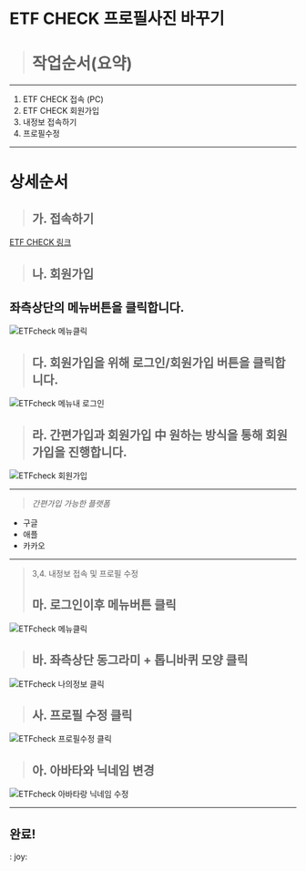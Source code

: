 
# ETF CHECK 프로필사진 바꾸기
> # 작업순서(요약)
---

1. ETF CHECK 접속 (PC)
2. ETF CHECK 회원가입
3. 내정보 접속하기
4. 프로필수정

---

# 상세순서
> ##  가. 접속하기
[ETF CHECK 링크](https://www.etfcheck.co.kr/mobile/main)

> ## 나. 회원가입
## 좌측상단의 메뉴버튼을 클릭합니다.
![ETFcheck 메뉴클릭](https://github.com/jwahn/ksc_ojt_2023/blob/3bb2f4f353e572ffc36e7f40842b143be393c91d/%EA%B3%BC%EC%A0%9C/3%EC%A1%B0/%EA%B3%BC%EC%A0%9C3_%EB%A7%A4%EB%89%B4%EC%96%BC/img/KJY_etfcheck_menu.jpg)

> ## 다. 회원가입을 위해 로그인/회원가입 버튼을 클릭합니다.
![ETFcheck 메뉴내 로그인](https://github.com/jwahn/ksc_ojt_2023/blob/b8381b4063a6e07429632c10c239a5b69847f3d8/%EA%B3%BC%EC%A0%9C/3%EC%A1%B0/%EA%B3%BC%EC%A0%9C3_%EB%A7%A4%EB%89%B4%EC%96%BC/img/KJY_etfcheck_mymenu.jpg)

> ## 라. 간편가입과 회원가입 中 원하는 방식을 통해 회원가입을 진행합니다.
![ETFcheck 회원가입](https://github.com/jwahn/ksc_ojt_2023/blob/b8381b4063a6e07429632c10c239a5b69847f3d8/%EA%B3%BC%EC%A0%9C/3%EC%A1%B0/%EA%B3%BC%EC%A0%9C3_%EB%A7%A4%EB%89%B4%EC%96%BC/img/KJY_etfcheck_signin.jpg)

---
> *간편가입 가능한 플랫폼*
- 구글
- 애플
- 카카오
---

> 3,4. 내정보 접속 및 프로필 수정
> ## 마. 로그인이후 메뉴버튼 클릭
![ETFcheck 메뉴클릭](https://github.com/jwahn/ksc_ojt_2023/blob/3bb2f4f353e572ffc36e7f40842b143be393c91d/%EA%B3%BC%EC%A0%9C/3%EC%A1%B0/%EA%B3%BC%EC%A0%9C3_%EB%A7%A4%EB%89%B4%EC%96%BC/img/KJY_etfcheck_menu.jpg)
> ## 바. 좌측상단 동그라미 + 톱니바퀴 모양 클릭
![ETFcheck 나의정보 클릭](https://github.com/jwahn/ksc_ojt_2023/blob/05266ed600a74c7a4e296541a332c821c90bf767/%EA%B3%BC%EC%A0%9C/3%EC%A1%B0/%EA%B3%BC%EC%A0%9C3_%EB%A7%A4%EB%89%B4%EC%96%BC/img/KJY_etfcheck_mydatajpg.jpg)

> ## 사. 프로필 수정 클릭
![ETFcheck 프로필수정 클릭](https://github.com/jwahn/ksc_ojt_2023/blob/bbd500830b55e89d93ce22ee7ba7b24cc9f7cd7c/%EA%B3%BC%EC%A0%9C/3%EC%A1%B0/%EA%B3%BC%EC%A0%9C3_%EB%A7%A4%EB%89%B4%EC%96%BC/img/KJY_etfcheck_profilechange.jpg)

> ## 아. 아바타와 닉네임 변경 
![ETFcheck 아바타랑 닉네임 수정](https://github.com/jwahn/ksc_ojt_2023/blob/f688eeeaa5171d0cd7bdffe375d83463b5bb878a/%EA%B3%BC%EC%A0%9C/3%EC%A1%B0/%EA%B3%BC%EC%A0%9C3_%EB%A7%A4%EB%89%B4%EC%96%BC/img/KJY_etfcheck_profileimage.jpg)

---
## 완료!
: joy:
